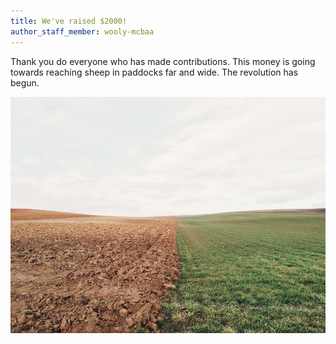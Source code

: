 ```yaml
---
title: We've raised $2000!
author_staff_member: wooly-mcbaa
---
```


Thank you do everyone who has made contributions. This money is going towards reaching sheep in paddocks far and wide. The revolution has begun.

![Grass](/images/grass.jpeg)
